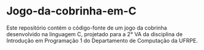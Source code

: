 # Jogo-da-cobrinha-em-C

Este repositório contém o código-fonte de um jogo da cobrinha desenvolvido na linguagem C, projetado para a 2° VA da disciplina de Introdução em Programação 1 do Departamento de Computação da UFRPE.
